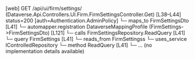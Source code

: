 [web] GET /api/ui/firm/settings/  (Dataverse.Api.Controllers.UI.Firm.FirmSettingsController.Get)  [L38–L44] status=200 [auth=Authentication.AdminPolicy]
  └─ maps_to FirmSettingsDto [L41]
    └─ automapper.registration DataverseMappingProfile (FirmSettings->FirmSettingsDto) [L121]
  └─ calls FirmSettingsRepository.ReadQuery [L41]
  └─ query FirmSettings [L41]
    └─ reads_from FirmSettingss
  └─ uses_service IControlledRepository<FirmSettings>
    └─ method ReadQuery [L41]
      └─ ... (no implementation details available)

